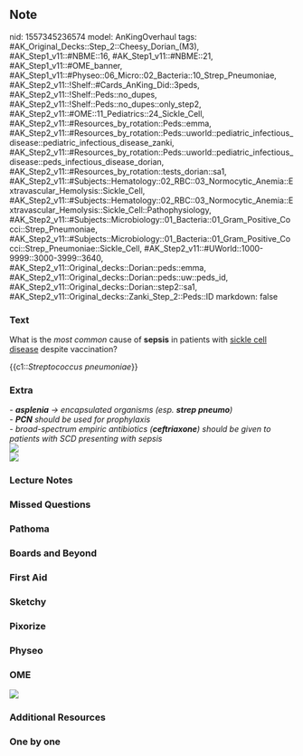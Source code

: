 ## Note
nid: 1557345236574
model: AnKingOverhaul
tags: #AK_Original_Decks::Step_2::Cheesy_Dorian_(M3), #AK_Step1_v11::#NBME::16, #AK_Step1_v11::#NBME::21, #AK_Step1_v11::#OME_banner, #AK_Step1_v11::#Physeo::06_Micro::02_Bacteria::10_Strep_Pneumoniae, #AK_Step2_v11::!Shelf::#Cards_AnKing_Did::3peds, #AK_Step2_v11::!Shelf::Peds::no_dupes, #AK_Step2_v11::!Shelf::Peds::no_dupes::only_step2, #AK_Step2_v11::#OME::11_Pediatrics::24_Sickle_Cell, #AK_Step2_v11::#Resources_by_rotation::Peds::emma, #AK_Step2_v11::#Resources_by_rotation::Peds::uworld::pediatric_infectious_disease::pediatric_infectious_disease_zanki, #AK_Step2_v11::#Resources_by_rotation::Peds::uworld::pediatric_infectious_disease::peds_infectious_disease_dorian, #AK_Step2_v11::#Resources_by_rotation::tests_dorian::sa1, #AK_Step2_v11::#Subjects::Hematology::02_RBC::03_Normocytic_Anemia::Extravascular_Hemolysis::Sickle_Cell, #AK_Step2_v11::#Subjects::Hematology::02_RBC::03_Normocytic_Anemia::Extravascular_Hemolysis::Sickle_Cell::Pathophysiology, #AK_Step2_v11::#Subjects::Microbiology::01_Bacteria::01_Gram_Positive_Cocci::Strep_Pneumoniae, #AK_Step2_v11::#Subjects::Microbiology::01_Bacteria::01_Gram_Positive_Cocci::Strep_Pneumoniae::Sickle_Cell, #AK_Step2_v11::#UWorld::1000-9999::3000-3999::3640, #AK_Step2_v11::Original_decks::Dorian::peds::emma, #AK_Step2_v11::Original_decks::Dorian::peds::uw::peds_id, #AK_Step2_v11::Original_decks::Dorian::step2::sa1, #AK_Step2_v11::Original_decks::Zanki_Step_2::Peds::ID
markdown: false

### Text
What is the <i>most common</i> cause of <b>sepsis</b> in patients
with <u>sickle cell disease</u> despite vaccination?
<div>
  {{c1::<i>Streptococcus pneumoniae</i>}}
</div>

### Extra
<div>
  <i>- <b>asplenia</b> → encapsulated organisms (esp. <b>strep
  pneumo</b>)</i>
</div>
<div>
  <i>- <b>PCN</b> should be used for prophylaxis</i>
</div>
<div>
  <i>- broad-spectrum empiric antibiotics (<b>ceftriaxone</b>)
  should be given to patients with SCD presenting with sepsis</i>
</div>
<div>
  <i><img src="paste-5955053760282625.jpg"></i>
</div><img src="scd.png">

### Lecture Notes


### Missed Questions


### Pathoma


### Boards and Beyond


### First Aid


### Sketchy


### Pixorize


### Physeo


### OME
<div class="ome-widget">
  <a href="https://onlinemeded.org?ref=anki"><img src=
  "_OME_AnkiFlashcards_General_4.png"></a>
</div>

### Additional Resources


### One by one

